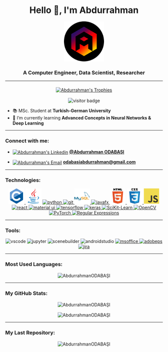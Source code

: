 <h1 align="center">Hello 🤗, I'm Abdurrahman</h1>
<p align="center"> 
<a href="#"> <img src="./Logos/Abdurrahman_Logo_320px.png" alt="Abdurrahman_ODABASI_Logo" width="128"/> </a>
</p>
<h3 align="center">A Computer Engineer, Data Scientist, Researcher</h3>

<!--
<h3 align="center"> 
Turkish-German University
</h3>

<p align="center"> 
<a href="http://www.tau.edu.tr/" target="_blank"> <img src="./Logos/taulogo1.png" alt="tau" width="256"/> </a>
</p>
-->
<hr/> 

<p align="center" style="margin-top: 20px"> 
<a href="https://github.com/ryo-ma/github-profile-trophy"><img src="https://github-profile-trophy.vercel.app/?username=abodaotabashi&theme=dracula&rank=SECRET,SSS,SS,S,AAA,AA,A,B,C" alt="Abdurrahman's Trophies" />
</a>
  
  <br/>
  <br/>
  <!--<img src="https://visitor-badge.glitch.me/badge?page_id=abodaotabashi.visitor-badge&right_color=purple&left_text=My%20Profile%20Visitors" alt="visitor badge"/>-->
  <img src="https://komarev.com/ghpvc/?username=abodaotabashi&label=Profile%20views&color=blueviolet&style=flat" alt="visitor badge"/>

</p>

[//]: # (- 🌟 My Favourite Language is **Java**)

- 📚 MSc. Student at **Turkish-German University**
- 🌌 I’m currently learning **Advanced Concepts in Neural Networks & Deep Learning**

<hr/> 

<h3 align="left">Connect with me:</h3>

- <a href="https://linkedin.com/in/abdurrahmanodabaşı" target="blank"><img align="center" src="https://upload.wikimedia.org/wikipedia/commons/thumb/c/ca/LinkedIn_logo_initials.png/600px-LinkedIn_logo_initials.png" alt="Abdurrahman's Linkedin" height="40" width="40" /></a> <a href="https://linkedin.com/in/abdurrahmanodabaşı" target="blank">**@Abdurrahman ODABAŞI**</a>

- <a href="mailto:odabasiabdurrahman@gmail.com" target="blank"><img align="center" src="https://brandslogos.com/wp-content/uploads/images/gmail-icon-logo-vector.svg" alt="Abdurrahman's Email" height="40" width="40" /></a>    **odabasiabdurrahman@gmail.com**

<hr/> 


<h3 align="left">Technologies:</h3>
<p align="center"> 
<a href="https://www.cprogramming.com/" target="_blank"> <img src="https://raw.githubusercontent.com/devicons/devicon/master/icons/c/c-original.svg" alt="c" width="50" height="50"/> </a>
<img src="https://raw.githubusercontent.com/devicons/devicon/master/icons/java/java-original.svg" alt="java" width="50" height="50"/>
<a href="https://www.python.org/" target="_blank"> <img src="https://camo.githubusercontent.com/888e388801f947dec7c3d843942c277af25fe2b1aed1821542c4e711f210312a/68747470733a2f2f75706c6f61642e77696b696d656469612e6f72672f77696b6970656469612f636f6d6d6f6e732f7468756d622f632f63332f507974686f6e2d6c6f676f2d6e6f746578742e7376672f37363870782d507974686f6e2d6c6f676f2d6e6f746578742e7376672e706e67" alt="python" width="50" height="50"/> </a> 
<a href="https://git-scm.com/" target="_blank"> <img src="https://www.vectorlogo.zone/logos/git-scm/git-scm-icon.svg" alt="git" width="50" height="50"/> </a>
<a href="https://www.mysql.com/" target="_blank"> <img src="https://raw.githubusercontent.com/devicons/devicon/master/icons/mysql/mysql-original-wordmark.svg" alt="mysql" width="50" height="50"/> </a>
<a href="https://docs.oracle.com/javase/8/javafx/api/toc.htm" target="_blank"> <img src="https://static.wixstatic.com/media/2724b2_a4c660815dde4271be00cb7e9b9cae2c~mv2.png/v1/fit/w_605%2Ch_533%2Cal_c/file.png" alt="javafx" width="50" height="50"/> </a>
<a href="https://www.w3.org/html/" target="_blank"> <img src="https://raw.githubusercontent.com/devicons/devicon/master/icons/html5/html5-original-wordmark.svg" alt="html5" width="50" height="50"/> </a> 
<a href="https://www.w3schools.com/css/" target="_blank"> <img src="https://raw.githubusercontent.com/devicons/devicon/master/icons/css3/css3-original-wordmark.svg" alt="css3" width="50" height="50"/> </a> 
<a href="https://developer.mozilla.org/en-US/docs/Web/JavaScript" target="_blank"> <img src="https://raw.githubusercontent.com/devicons/devicon/master/icons/javascript/javascript-original.svg" alt="javascript" width="50" height="50"/> </a> 
<a href="https://reactjs.org/" target="_blank"> <img src="https://upload.wikimedia.org/wikipedia/commons/thumb/4/47/React.svg/1200px-React.svg.png" alt="react" width="55" height="50"/> </a>
<a href="https://mui.com/" target="_blank"> <img src="https://seeklogo.com/images/M/material-ui-logo-5BDCB9BA8F-seeklogo.com.png" alt="material ui" width="55"/> </a>
<a href="https://www.tensorflow.org/" target="_blank"> <img src="https://upload.wikimedia.org/wikipedia/commons/thumb/2/2d/Tensorflow_logo.svg/1200px-Tensorflow_logo.svg.png" alt="tensorflow" width="50" height="50"/> </a>
<a href="https://keras.io/" target="_blank"> <img src="https://upload.wikimedia.org/wikipedia/commons/thumb/a/ae/Keras_logo.svg/1200px-Keras_logo.svg.png" alt="keras" width="50" height="50"/> </a>
<a href="https://scikit-learn.org/stable/" target="_blank"> <img src="https://upload.wikimedia.org/wikipedia/commons/thumb/0/05/Scikit_learn_logo_small.svg/2560px-Scikit_learn_logo_small.svg.png" alt="SciKit-Learn" width="50"/> </a>
<a href="https://opencv.org/" target="_blank"> <img src="https://opencv.org/wp-content/uploads/2020/07/OpenCV_logo_no_text_.png" alt="OpenCV" width="50" height="50"/> </a>
<a href="https://pytorch.org/" target="_blank"> <img src="https://upload.wikimedia.org/wikipedia/commons/thumb/1/10/PyTorch_logo_icon.svg/640px-PyTorch_logo_icon.svg.png" alt="PyTorch" height="50"/> </a>
<a href="https://developer.mozilla.org/en-US/docs/Web/JavaScript/Guide/Regular_Expressions" target="_blank"> <img src="https://static.javatpoint.com/tutorial/regex/images/regex-tutorial.png" alt="Regular Expressions" width="50" height="50"/> </a>

<hr/> 

<h3 align="left">Tools:</h3>
<p align="center"> 
<a style="text-decoration: none;" href="https://code.visualstudio.com/" target="_blank"> <img src="https://upload.wikimedia.org/wikipedia/commons/thumb/9/9a/Visual_Studio_Code_1.35_icon.svg/1024px-Visual_Studio_Code_1.35_icon.svg.png" alt="vscode" width="50" height="50"/> </a>
<a style="text-decoration: none;" href="https://jupyter.org/" target="_blank"> <img src="https://upload.wikimedia.org/wikipedia/commons/thumb/3/38/Jupyter_logo.svg/1200px-Jupyter_logo.svg.png" alt="jupyter" width="50" height=50"/> </a>
<a style="text-decoration: none;" href="https://gluonhq.com/products/scene-builder/" target="_blank"> <img src="https://gluonhq.com/wp-content/uploads/2015/02/SceneBuilderLogo-300x300@2x.png" alt="scenebuilder" width="50" height="50"/> </a>
<a style="text-decoration: none;" href="https://developer.android.com/studio" target="_blank"> <img src="https://i.pinimg.com/originals/4e/74/7c/4e747c82368d9681b75d54f56319dae7.png" alt="androidstudio" width="50" height="50"/> </a>
<a href="https://www.microsoft.com/en/microsoft-365/microsoft-office" target="_blank"> <img src="https://seeklogo.com/images/M/microsoft-office-logo-8B0EF31E09-seeklogo.com.png" alt="msoffice" height="50"/> </a>
<a href="https://www.adobe.com/uk/products/photoshop.html" target="_blank"> <img src="https://upload.wikimedia.org/wikipedia/commons/thumb/a/af/Adobe_Photoshop_CC_icon.svg/1051px-Adobe_Photoshop_CC_icon.svg.png" alt="adobeps" height="50" height="50"/> </a>
<a href="https://www.atlassian.com/software/jira" target="_blank"> <img src="https://seeklogo.com/images/J/jira-logo-C71F8C0324-seeklogo.com.png" alt="jira" width="46" height="46"/> </a>
</p>

  
  
<hr/> 

<div align="center">
<h3 align="left">Most Used Languages:</h3>
<p><img align="center" src="https://github-readme-stats.vercel.app/api/top-langs?username=abodaotabashi&show_icons=true&theme=synthwave&locale=en&langs_count=6&count_private=true&hide=pug&hide_title=true" alt="AbdurrahmanODABAŞI" width="40%"/></p>
</div>

<hr/> 

<div align="center">
<h3 align="left">My GitHub Stats:</h3>
<p><img align="center" src="https://github-readme-stats.vercel.app/api?username=abodaotabashi&show_icons=true&theme=synthwave&locale=en&count_private=true&hide=issues,prs" alt="AbdurrahmanODABAŞI" width="50%"/></p>
<p><img align="center" src="https://github-readme-streak-stats.herokuapp.com?user=abodaotabashi&theme=jolly&border_radius=5&date_format=M%20j%5B%2C%20Y%5D" alt="AbdurrahmanODABAŞI" width="50%"/></p>
</div>

<hr/> 

<div align="center">
<h3 align="left">My Last Repository:</h3>
<p><img align="center" src="https://github-readme-stats.vercel.app/api/pin?username=abodaotabashi&theme=synthwave&repo=tithenai" alt="AbdurrahmanODABAŞI" width="50%"/></p>
</div>
